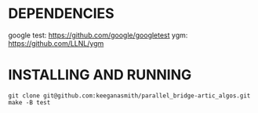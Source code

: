 # DEPENDENCIES
google test: https://github.com/google/googletest
ygm: https://github.com/LLNL/ygm
# INSTALLING AND RUNNING
```
git clone git@github.com:keeganasmith/parallel_bridge-artic_algos.git
make -B test
```


